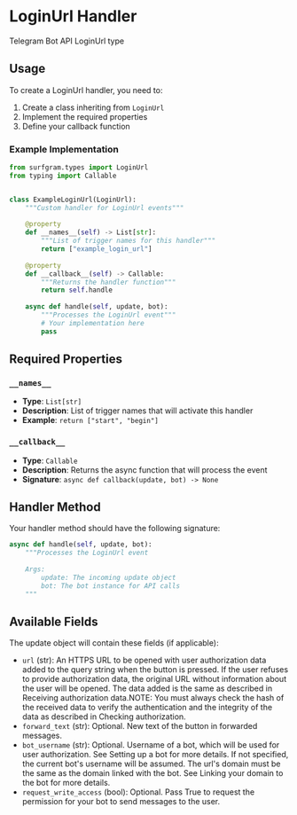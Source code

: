 # LoginUrl Handler

Telegram Bot API LoginUrl type

## Usage

To create a LoginUrl handler, you need to:

1. Create a class inheriting from `LoginUrl`
2. Implement the required properties
3. Define your callback function

### Example Implementation

```python
from surfgram.types import LoginUrl
from typing import Callable


class ExampleLoginUrl(LoginUrl):
    """Custom handler for LoginUrl events"""
    
    @property
    def __names__(self) -> List[str]:
        """List of trigger names for this handler"""
        return ["example_login_url"]
    
    @property
    def __callback__(self) -> Callable:
        """Returns the handler function"""
        return self.handle
    
    async def handle(self, update, bot):
        """Processes the LoginUrl event"""
        # Your implementation here
        pass
```

## Required Properties

### `__names__`
- **Type**: `List[str]`
- **Description**: List of trigger names that will activate this handler
- **Example**: `return ["start", "begin"]`

### `__callback__`
- **Type**: `Callable`
- **Description**: Returns the async function that will process the event
- **Signature**: `async def callback(update, bot) -> None`

## Handler Method

Your handler method should have the following signature:

```python
async def handle(self, update, bot):
    """Processes the LoginUrl event
    
    Args:
        update: The incoming update object
        bot: The bot instance for API calls
    """
```

## Available Fields

The update object will contain these fields (if applicable):

- `url` (str): An HTTPS URL to be opened with user authorization data added to the query string when the button is pressed. If the user refuses to provide authorization data, the original URL without information about the user will be opened. The data added is the same as described in Receiving authorization data.NOTE: You must always check the hash of the received data to verify the authentication and the integrity of the data as described in Checking authorization.
- `forward_text` (str): Optional. New text of the button in forwarded messages.
- `bot_username` (str): Optional. Username of a bot, which will be used for user authorization. See Setting up a bot for more details. If not specified, the current bot's username will be assumed. The url's domain must be the same as the domain linked with the bot. See Linking your domain to the bot for more details.
- `request_write_access` (bool): Optional. Pass True to request the permission for your bot to send messages to the user.
